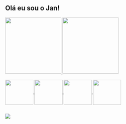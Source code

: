 ## Olá eu sou o Jan!

<div>
  <a href="https://github.com/jansferreira">
  <img height="180em" src="https://github-readme-stats.vercel.app/api?username=jansferreira&show_icons=true&theme=merko&include_all_commits=true&count_private=true"/>
  <img height="180em" src="https://github-readme-stats.vercel.app/api/top-langs/?username=jansferreira&layout=compact&langs_count=16&theme=merko"/>
<div/>

<div style="display: "inline_block"><br>
  <img align="center" alt"Java" height="80" width="90" src="https://cdn.jsdelivr.net/gh/devicons/devicon/icons/java/java-original-wordmark.svg">
  <img align="center" alt"HTML" height="80" width="90" src="https://cdn.jsdelivr.net/gh/devicons/devicon/icons/html5/html5-original-wordmark.svg">
  <img align="center" alt"CSS" height="80" width="90" src="https://cdn.jsdelivr.net/gh/devicons/devicon/icons/css3/css3-original-wordmark.svg">
  <img align="center" alt"" height="80" width="90" src="https://cdn.jsdelivr.net/gh/devicons/devicon/icons/cplusplus/cplusplus-original.svg">
</div>

##

<div>
  <a href="https://www.linkedin.com/in/janderson-ferreira-a72192a2/" target="_blank"> <img src="https://img.shields.io/badge/LinkedIn-0077B5?style=for-the-badge&logo=linkedin&logoColor=white"></a>

</div>
